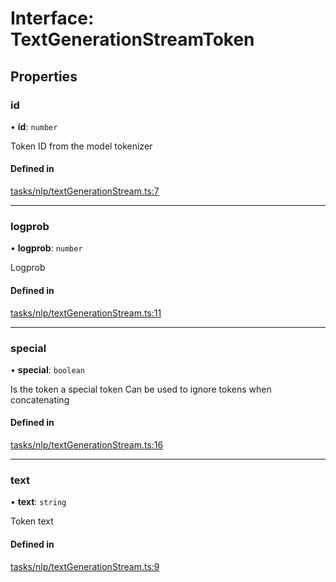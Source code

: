 # Interface: TextGenerationStreamToken

## Properties

### id

• **id**: `number`

Token ID from the model tokenizer

#### Defined in

[tasks/nlp/textGenerationStream.ts:7](https://github.com/huggingface/huggingface.js/blob/main/packages/inference/src/tasks/nlp/textGenerationStream.ts#L7)

___

### logprob

• **logprob**: `number`

Logprob

#### Defined in

[tasks/nlp/textGenerationStream.ts:11](https://github.com/huggingface/huggingface.js/blob/main/packages/inference/src/tasks/nlp/textGenerationStream.ts#L11)

___

### special

• **special**: `boolean`

Is the token a special token
Can be used to ignore tokens when concatenating

#### Defined in

[tasks/nlp/textGenerationStream.ts:16](https://github.com/huggingface/huggingface.js/blob/main/packages/inference/src/tasks/nlp/textGenerationStream.ts#L16)

___

### text

• **text**: `string`

Token text

#### Defined in

[tasks/nlp/textGenerationStream.ts:9](https://github.com/huggingface/huggingface.js/blob/main/packages/inference/src/tasks/nlp/textGenerationStream.ts#L9)

